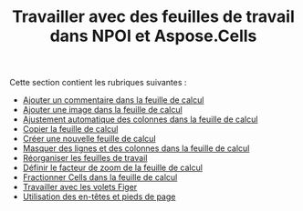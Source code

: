 ﻿---
title: Travailler avec des feuilles de travail dans NPOI et Aspose.Cells
type: docs
weight: 40
url: /fr/net/working-with-worksheets-in-npoi-and-aspose-cells/
---
Cette section contient les rubriques suivantes :

- [Ajouter un commentaire dans la feuille de calcul](/cells/fr/net/add-comment-in-worksheet/)
- [Ajouter une image dans la feuille de calcul](/cells/fr/net/add-image-in-worksheet/)
- [Ajustement automatique des colonnes dans la feuille de calcul](/cells/fr/net/auto-fit-columns-in-worksheet/)
- [Copier la feuille de calcul](/cells/fr/net/copy-worksheet/)
- [Créer une nouvelle feuille de calcul](/cells/fr/net/create-new-worksheet/)
- [Masquer des lignes et des colonnes dans la feuille de calcul](/cells/fr/net/hiding-rows-and-columns-in-worksheet/)
- [Réorganiser les feuilles de travail](/cells/fr/net/reorder-worksheets/)
- [Définir le facteur de zoom de la feuille de calcul](/cells/fr/net/set-worksheet-zoom-factor/)
- [Fractionner Cells dans la feuille de calcul](/cells/fr/net/split-cells-in-worksheet/)
- [Travailler avec les volets Figer](/cells/fr/net/working-with-freeze-panes/)
- [Utilisation des en-têtes et pieds de page](/cells/fr/net/working-with-headers-and-footers/)
